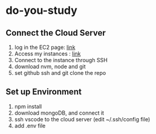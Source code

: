 # do-you-study

## Connect the Cloud Server

1. log in the EC2 page: [link](https://us-west-1.console.aws.amazon.com/ec2/home?region=us-west-1#Home>:)
2. Access my instances : [link](https://us-west-1.console.aws.amazon.com/ec2/home?region=us-west-1#Instances:)
3. Connect to the instance through SSH
4. download nvm, node and git
5. set github ssh and git clone the repo

## Set up Environment

1. npm install
2. download mongoDB, and connect it
3. ssh vscode to the cloud server (edit ~/.ssh/config file)
4. add .env file

